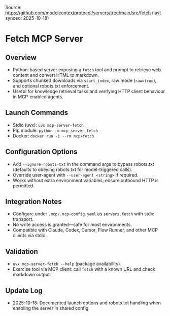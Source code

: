 Source: https://github.com/modelcontextprotocol/servers/tree/main/src/fetch (last synced: 2025-10-18)

# Fetch MCP Server

## Overview
- Python-based server exposing a `fetch` tool and prompt to retrieve web content and convert HTML to markdown.
- Supports chunked downloads via `start_index`, raw mode (`raw=true`), and optional robots.txt enforcement.
- Useful for knowledge retrieval tasks and verifying HTTP client behaviour in MCP-enabled agents.

## Launch Commands
- Stdio (uvx): `uvx mcp-server-fetch`
- Pip module: `python -m mcp_server_fetch`
- Docker: `docker run -i --rm mcp/fetch`

## Configuration Options
- Add `--ignore-robots-txt` in the command args to bypass robots.txt (defaults to obeying robots.txt for model-triggered calls).
- Override user-agent with `--user-agent <string>` if required.
- Works without extra environment variables; ensure outbound HTTP is permitted.

## Integration Notes
- Configure under `.mcp/.mcp-config.yaml` as `servers.fetch` with stdio transport.
- No write access is granted—safe for most environments.
- Compatible with Claude, Codex, Cursor, Flow Runner, and other MCP clients via stdio.

## Validation
- `uvx mcp-server-fetch --help` (package availability).
- Exercise tool via MCP client: call `fetch` with a known URL and check markdown output.

## Update Log
- 2025-10-18: Documented launch options and robots.txt handling when enabling the server in shared config.
